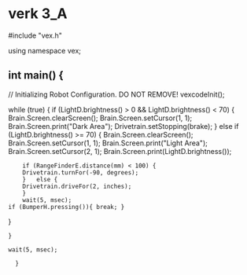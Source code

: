 # verk 3_A
#include "vex.h"



using namespace vex;

## int main() {
  // Initializing Robot Configuration. DO NOT REMOVE!
  vexcodeInit();

  while (true) {
    if (LightD.brightness() > 0 && LightD.brightness() < 70) {
      Brain.Screen.clearScreen();
      Brain.Screen.setCursor(1, 1);
      Brain.Screen.print("Dark Area");
      Drivetrain.setStopping(brake);
    } 
    else if (LightD.brightness() >= 70) {
      Brain.Screen.clearScreen();
      Brain.Screen.setCursor(1, 1);
      Brain.Screen.print("Light Area");
      Brain.Screen.setCursor(2, 1);
      Brain.Screen.print(LightD.brightness());

        if (RangeFinderE.distance(mm) < 100) {
        Drivetrain.turnFor(-90, degrees);
        }   else {
        Drivetrain.driveFor(2, inches);
        }
        wait(5, msec);
    if (BumperH.pressing()){ break; }
  }

    }

    wait(5, msec);

      }
